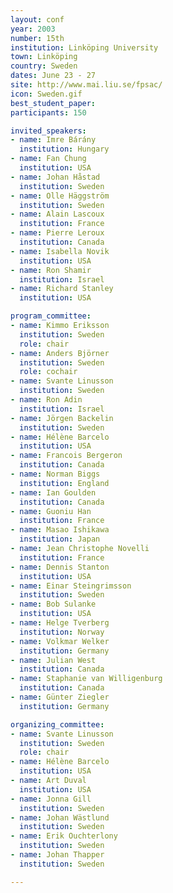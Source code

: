 ```yaml
---
layout: conf
year: 2003
number: 15th
institution: Linköping University
town: Linköping
country: Sweden
dates: June 23 - 27
site: http://www.mai.liu.se/fpsac/
icon: Sweden.gif
best_student_paper:
participants: 150

invited_speakers:
- name: Imre Bárány
  institution: Hungary
- name: Fan Chung
  institution: USA
- name: Johan Håstad
  institution: Sweden
- name: Olle Häggström
  institution: Sweden
- name: Alain Lascoux
  institution: France
- name: Pierre Leroux
  institution: Canada
- name: Isabella Novik
  institution: USA
- name: Ron Shamir
  institution: Israel
- name: Richard Stanley
  institution: USA

program_committee:
- name: Kimmo Eriksson
  institution: Sweden
  role: chair
- name: Anders Björner
  institution: Sweden
  role: cochair
- name: Svante Linusson
  institution: Sweden
- name: Ron Adin
  institution: Israel
- name: Jörgen Backelin
  institution: Sweden
- name: Hélène Barcelo
  institution: USA
- name: Francois Bergeron
  institution: Canada
- name: Norman Biggs
  institution: England
- name: Ian Goulden
  institution: Canada
- name: Guoniu Han
  institution: France
- name: Masao Ishikawa
  institution: Japan
- name: Jean Christophe Novelli
  institution: France
- name: Dennis Stanton
  institution: USA
- name: Einar Steingrimsson
  institution: Sweden
- name: Bob Sulanke
  institution: USA
- name: Helge Tverberg
  institution: Norway
- name: Volkmar Welker
  institution: Germany
- name: Julian West
  institution: Canada
- name: Staphanie van Willigenburg
  institution: Canada
- name: Günter Ziegler
  institution: Germany

organizing_committee:
- name: Svante Linusson
  institution: Sweden
  role: chair
- name: Hélène Barcelo
  institution: USA
- name: Art Duval
  institution: USA
- name: Jonna Gill
  institution: Sweden
- name: Johan Wästlund
  institution: Sweden
- name: Erik Ouchterlony
  institution: Sweden
- name: Johan Thapper
  institution: Sweden

---
```

